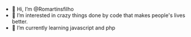 - 👋 Hi, I’m @Romartinsfilho
- 👀 I’m interested in crazy things done by code that makes people's lives better.
- 🌱 I’m currently learning javascript and php


<!---
Romartinsfilho/Romartinsfilho is a ✨ special ✨ repository because its `README.md` (this file) appears on your GitHub profile.
You can click the Preview link to take a look at your changes.
--->
